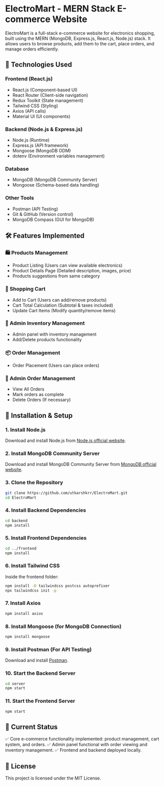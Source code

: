 # ElectroMart - MERN Stack E-commerce Website

ElectroMart is a full-stack e-commerce website for electronics shopping, built using the MERN (MongoDB, Express.js, React.js, Node.js) stack. It allows users to browse products, add them to the cart, place orders, and manage orders efficiently.

## 🚀 Technologies Used

### Frontend (React.js)
- React.js (Component-based UI)
- React Router (Client-side navigation)
- Redux Toolkit (State management)
- Tailwind CSS (Styling)
- Axios (API calls)
- Material UI (UI components)

### Backend (Node.js & Express.js)
- Node.js (Runtime)
- Express.js (API framework)
- Mongoose (MongoDB ODM)
- dotenv (Environment variables management)

### Database
- MongoDB (MongoDB Community Server)
- Mongoose (Schema-based data handling)

### Other Tools
- Postman (API Testing)
- Git & GitHub (Version control)
- MongoDB Compass (GUI for MongoDB)

## 🛠 Features Implemented

### 🛍 Products Management
- Product Listing (Users can view available electronics)
- Product Details Page (Detailed description, images, price)
- Products suggestions from same category

### 🛒 Shopping Cart
- Add to Cart (Users can add/remove products)
- Cart Total Calculation (Subtotal & taxes included)
- Update Cart Items (Modify quantity/remove items)

### 🔧 Admin Inventory Management
- Admin panel with inventory management
- Add/Delete products functionality

### 📦 Order Management
- Order Placement (Users can place orders)

### 🔧 Admin Order Management
- View All Orders
- Mark orders as complete
- Delete Orders (If necessary)

## 📌 Installation & Setup

### 1. Install Node.js
Download and install Node.js from [Node.js official website](https://nodejs.org/).

### 2. Install MongoDB Community Server
Download and install MongoDB Community Server from [MongoDB official website](https://www.mongodb.com/try/download/community).

### 3. Clone the Repository
```sh
git clone https://github.com/utkarshkrr/ElectroMart.git
cd ElectroMart
```

### 4. Install Backend Dependencies
```sh
cd backend
npm install
```

### 5. Install Frontend Dependencies
```sh
cd ../frontend
npm install
```

### 6. Install Tailwind CSS
Inside the frontend folder:
```sh
npm install -D tailwindcss postcss autoprefixer
npx tailwindcss init -p
```

### 7. Install Axios
```sh
npm install axios
```

### 8. Install Mongoose (for MongoDB Connection)
```sh
npm install mongoose
```

### 9. Install Postman (For API Testing)
Download and install [Postman](https://www.postman.com/downloads/).

### 10. Start the Backend Server
```sh
cd server
npm start
```

### 11. Start the Frontend Server
```sh
npm start
```

## 🎯 Current Status
✅ Core e-commerce functionality implemented: product management, cart system, and orders.
✅ Admin panel functional with order viewing and inventory management.
✅ Frontend and backend deployed locally.

## 📜 License
This project is licensed under the MIT License.
